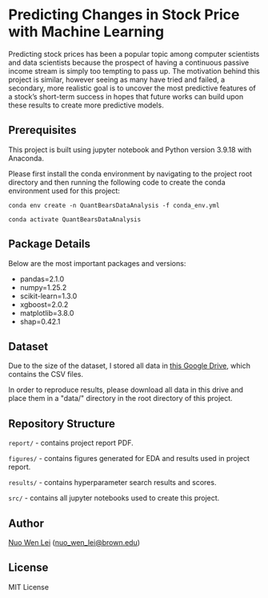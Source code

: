 # Predicting Changes in Stock Price with Machine Learning

Predicting stock prices has been a popular topic among computer scientists and data scientists because the prospect of having a continuous passive income stream is simply too tempting to pass up. The motivation behind this project is similar, however seeing as many have tried and failed, a secondary, more realistic goal is to uncover the most predictive features of a stock’s short-term success in hopes that future works can build upon these results to create more predictive models.

## Prerequisites

This project is built using jupyter notebook and Python version 3.9.18 with Anaconda.

Please first install the conda environment by navigating to the project root directory and then running the following code to create the conda environment used for this project:

`conda env create -n QuantBearsDataAnalysis -f conda_env.yml`

`conda activate QuantBearsDataAnalysis`

## Package Details

Below are the most important packages and versions:

- pandas=2.1.0
- numpy=1.25.2
- scikit-learn=1.3.0
- xgboost=2.0.2
- matplotlib=3.8.0
- shap=0.42.1

## Dataset

Due to the size of the dataset, I stored all data in [this Google Drive](https://drive.google.com/drive/folders/1iPDuWqonQ5_Zi0SiZsNlt1j_6vCxjqWq?usp=drive_link), which contains the CSV files.

In order to reproduce results, please download all data in this drive and place them in a "data/" directory in the root directory of this project.

## Repository Structure

`report/` - contains project report PDF.

`figures/` - contains figures generated for EDA and results used in project report.

`results/` - contains hyperparameter search results and scores.

`src/` - contains all jupyter notebooks used to create this project.

## Author

[Nuo Wen Lei](https://nuowenlei.github.io/personal-portfolio/) (nuo_wen_lei@brown.edu)

## License

MIT License
